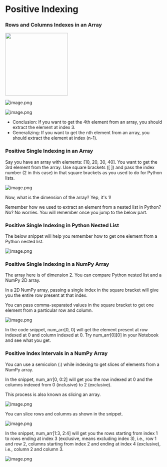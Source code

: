 # Positive Indexing

### Rows and Columns Indexes in an Array

<img src = "https://dphi-live.s3.amazonaws.com/media_uploads/image_194a8f60ef314804a038fc8fd0808300.png" width = "200" />

![image.png](https://dphi-live.s3.amazonaws.com/media_uploads/image_194a8f60ef314804a038fc8fd0808300.png)

![image.png](https://dphi-live.s3.amazonaws.com/media_uploads/image_2e1524b1fea644be9b415e670acf6eea.png)

* Conclusion: If you want to get the 4th element from an array, you should extract the element at index 3.
* Generalizing: If you want to get the nth element from an array, you should extract the element at index (n-1).

### Positive Single Indexing in an Array

Say you have an array with elements: [10, 20, 30, 40]. You want to get the 3rd element from the array. Use square brackets ([ ]) and pass the index number (2 in this case) in that square brackets as you used to do for Python lists.

![image.png](https://dphi-live.s3.amazonaws.com/media_uploads/image_6824133f1d0e40e7bd8d099de7bb3148.png)

Now, what is the dimension of the array? Yep, it's 1!

Remember how we used to extract an element from a nested list in Python? No? No worries. You will remember once you jump to the below part.

### Positive Single Indexing in Python Nested List

The below snippet will help you remember how to get one element from a Python nested list.

![image.png](https://dphi-live.s3.amazonaws.com/media_uploads/image_0ac2e3e4d34e4f38a69216f386730488.png)

### Positive Single Indexing in a NumPy Array

The array here is of dimension 2. You can compare Python nested list and a NumPy 2D array.

In a 2D NumPy array, passing a single index in the square bracket will give you the entire row present at that index.

You can pass comma-separated values in the square bracket to get one element from a particular row and column.

![image.png](https://dphi-live.s3.amazonaws.com/media_uploads/image_da95bf2b8a254676b25538318e7d7653.png)

In the code snippet, num_arr[0, 0] will get the element present at row indexed at 0 and column indexed at 0. Try num_arr[0][0] in your Notebook and see what you get.

### Positive Index Intervals in a NumPy Array

You can use a semicolon (:) while indexing to get slices of elements from a NumPy array.

In the snippet, num_arr[0, 0:2] will get you the row indexed at 0 and the columns indexed from 0 (inclusive) to 2 (exclusive).

This process is also known as slicing an array.

![image.png](https://dphi-live.s3.amazonaws.com/media_uploads/image_2bccfcaff05346a8a5ea16605eeeb2c5.png)

You can slice rows and columns as shown in the snippet.

![image.png](https://dphi-live.s3.amazonaws.com/media_uploads/image_1bc00921b7aa45458451d520fcf8d8b4.png)

In the snippet, num_arr[1:3, 2:4] will get you the rows starting from index 1 to rows ending at index 3 (exclusive, means excluding index 3), i.e., row 1 and row 2, columns starting from index 2 and ending at index 4 (exclusive), i.e., column 2 and column 3.

![image.png](https://dphi-live.s3.amazonaws.com/media_uploads/image_4a73796728a94017b8846101073d8cbc.png)